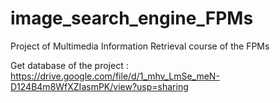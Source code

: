 # image_search_engine_FPMs
Project of Multimedia Information Retrieval course of the FPMs

Get database of the project : https://drive.google.com/file/d/1_mhv_LmSe_meN-D124B4m8WfXZIasmPK/view?usp=sharing
